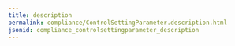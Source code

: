 ```yaml
---
title: description
permalink: compliance/ControlSettingParameter.description.html
jsonid: compliance_controlsettingparameter_description
---
```

